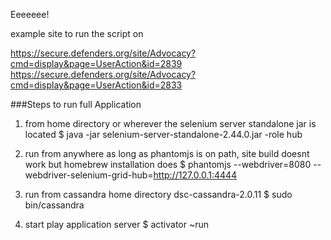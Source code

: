 Eeeeeee!

example site to run the script on 

https://secure.defenders.org/site/Advocacy?cmd=display&page=UserAction&id=2839
https://secure.defenders.org/site/Advocacy?cmd=display&page=UserAction&id=2833


###Steps to run full Application


1. from home directory or wherever the selenium server standalone jar is located
	$ java -jar selenium-server-standalone-2.44.0.jar -role hub

2. run from anywhere as long as phantomjs is on path, site build doesnt work but homebrew installation does
	$ phantomjs --webdriver=8080 --webdriver-selenium-grid-hub=http://127.0.0.1:4444

3. run from cassandra home directory dsc-cassandra-2.0.11
	$ sudo bin/cassandra
	
4. start play application server
	$ activator ~run

